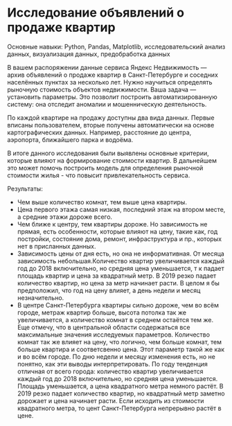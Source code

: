 # Исследование объявлений о продаже квартир

Основные навыки: Python, Pandas, Matplotlib, исследовательский анализ данных, визуализация данных, предобработка данных

В вашем распоряжении данные сервиса Яндекc Недвижимость — архив объявлений о продаже квартир в Санкт-Петербурге и соседних населённых пунктах за несколько лет. Нужно научиться определять рыночную стоимость объектов недвижимости. Ваша задача — установить параметры. Это позволит построить автоматизированную систему: она отследит аномалии и мошенническую деятельность. 

По каждой квартире на продажу доступны два вида данных. Первые вписаны пользователем, вторые получены автоматически на основе картографических данных. Например, расстояние до центра, аэропорта, ближайшего парка и водоёма. 

В итоге данного исследования были выявлены основные критерии, которые влияют на формирование стоимости квартир. В дальнейшем это может помочь построить модель для определения рыночной стоимости жилья - что повысит привлекательность сервиса. 

Результаты:

 - Чем выше количество комнат, тем выше цена квартиры.
 - Цена первого этажа самая низкая, последний этаж на втором месте, а средние этажи дороже всего.
 - Чем ближе к центру, тем квартиры дороже. Но зависимость не прямая, есть особенности, которые влияют на цену, такие как, год постройки, состояние дома, ремонт, инфраструктура и пр., которых нет в присланных данных.
 - Зависимость цены от дня есть, но она не информативная. От месяца зависимость небольшая.Количество квартир увеличивается каждый год до 2018 включительно, но средняя цена уменьшается, т к падает площадь квартир и цена за квадратный метр. В 2019 резко падает количество квартир, но цена за метр начинает расти. В целом я бы предположил, что год на цену влияет, а день недели и месяц незначительно.
 - В центре Санкт-Петербурга квартиры сильно дороже, чем во всём городе, метраж квартир больше, высота потолка так же увеличивается, а количество комнат в среднем остаётся тем же. Еще отмечу, что в центральной области содержаться все максимальные значения исследуемых параметров. Количество комнат так же влияет на цену, что логично, чем больше комнат, тем больше квартира и соответсвенно цена. Этот параметр такой же как и во всём городе. По дню недели и месяцу изменения есть, но не понятно, как эти выводы интерпретировать. По году тенденция отличная от всего города: количество квартир увеличивается каждый год до 2018 включительно, но средняя цена уменьшается. Площадь уменьшается, а цена квадратного метра немного растёт. В 2019 резко падает количество квартир, но квадратный метр заметно дорожает и цена начинает расти. Если исходить из стоимости квадратного метра, то цент Санкт-Петербурга непрерывно растёт в цене.

